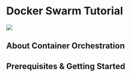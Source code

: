 # Docker Swarm Tutorial 

<img src="https://miro.medium.com/max/2694/1*dybB9cpWGPfRB5y_E6Upxw.jpeg">

## About Container Orchestration 


## Prerequisites & Getting Started




